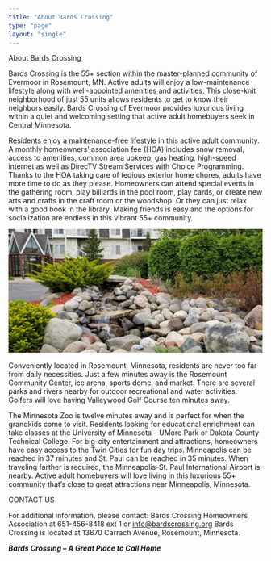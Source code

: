 ```yaml
---
title: "About Bards Crossing" 
type: "page"
layout: "single"
---
```

About Bards Crossing

Bards Crossing is the 55+ section within the master-planned community of
Evermoor in Rosemount, MN. Active adults will enjoy a low-maintenance lifestyle
along with well-appointed amenities and activities. This close-knit
neighborhood of just 55 units allows residents to get to know their neighbors
easily. Bards Crossing of Evermoor provides luxurious living within a quiet and
welcoming setting that active adult homebuyers seek in Central Minnesota.

Residents enjoy a maintenance-free lifestyle in this active adult community. A
monthly homeowners’ association fee (HOA) includes snow removal, access to
amenities, common area upkeep, gas heating, high-speed internet as well as
DirecTV Stream Services with Choice Programming. Thanks to the HOA taking care
of tedious exterior home chores, adults have more time to do as they please.
Homeowners can attend special events in the gathering room, play billiards in
the pool room, play cards, or create new arts and crafts in the craft room or
the woodshop. Or they can just relax with a good book in the library. Making
friends is easy and the options for socialization are endless in this vibrant
55+ community.

![Waterfall](/waterfall-768x373.png)

Conveniently located in Rosemount, Minnesota, residents are never too far from
daily necessities. Just a few minutes away is the Rosemount Community Center,
      ice arena, sports dome, and market. There are several parks and rivers
      nearby for outdoor recreational and water activities. Golfers will love
      having Valleywood Golf Course ten minutes away.

The Minnesota Zoo is twelve minutes away and is perfect for when the grandkids
come to visit. Residents looking for educational enrichment can take classes at
the University of Minnesota – UMore Park or Dakota County Technical College.
For big-city entertainment and attractions, homeowners have easy access to the
Twin Cities for fun day trips. Minneapolis can be reached in 37 minutes and St.
Paul can be reached in 35 minutes. When traveling farther is required, the
Minneapolis-St. Paul International Airport is nearby. Active adult homebuyers
will love living in this luxurious 55+ community that’s close to great
attractions near Minneapolis, Minnesota.

CONTACT US

For additional information, please contact:
Bards Crossing Homeowners Association at 651-456-8418 ext 1 or info@bardscrossing.org
Bards Crossing is located at 13670 Carrach Avenue, Rosemount, Minnesota.

***Bards Crossing – A Great Place to Call Home***

